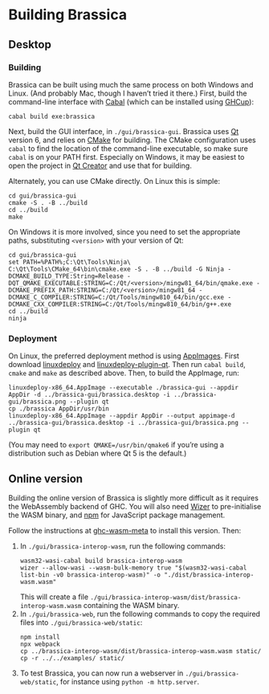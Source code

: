 # Building Brassica

## Desktop

### Building

Brassica can be built using much the same process on both Windows and Linux.
(And probably Mac, though I haven’t tried it there.)
First, build the command-line interface with [Cabal](https://www.haskell.org/cabal/) (which can be installed using [GHCup](https://www.haskell.org/ghcup/)):
```
cabal build exe:brassica
```

Next, build the GUI interface, in `./gui/brassica-gui`.
Brassica uses [Qt](https://www.qt.io/) version 6,
  and relies on [CMake](https://cmake.org/) for building.
The CMake configuration uses `cabal` to find the location of the command-line executable,
  so make sure `cabal` is on your PATH first.
Especially on Windows, it may be easiest to open the project in [Qt Creator](https://www.qt.io/product/development-tools) and use that for building.

Alternately, you can use CMake directly.
On Linux this is simple:
```
cd gui/brassica-gui
cmake -S . -B ../build
cd ../build
make
```
On Windows it is more involved, since you need to set the appropriate paths, substituting `<version>` with your version of Qt:
```
cd gui/brassica-gui
set PATH=%PATH%;C:\Qt\Tools\Ninja\
C:\Qt\Tools\CMake_64\bin\cmake.exe -S . -B ../build -G Ninja -DCMAKE_BUILD_TYPE:String=Release -DQT_QMAKE_EXECUTABLE:STRING=C:/Qt/<version>/mingw81_64/bin/qmake.exe -DCMAKE_PREFIX_PATH:STRING=C:/Qt/<version>/mingw81_64 -DCMAKE_C_COMPILER:STRING=C:/Qt/Tools/mingw810_64/bin/gcc.exe -DCMAKE_CXX_COMPILER:STRING=C:/Qt/Tools/mingw810_64/bin/g++.exe
cd ../build
ninja
```

### Deployment

On Linux, the preferred deployment method is using [AppImages](https://appimage.org/).
First download [linuxdeploy](https://github.com/linuxdeploy/linuxdeploy) and [linuxdeploy-plugin-qt](https://github.com/linuxdeploy/linuxdeploy-plugin-qt).
Then run `cabal build`, `cmake` and `make` as described above.
Then, to build the AppImage, run:
```
linuxdeploy-x86_64.AppImage --executable ./brassica-gui --appdir AppDir -d ../brassica-gui/brassica.desktop -i ../brassica-gui/brassica.png --plugin qt
cp ./brassica AppDir/usr/bin
linuxdeploy-x86_64.AppImage --appdir AppDir --output appimage-d ../brassica-gui/brassica.desktop -i ../brassica-gui/brassica.png --plugin qt
```
(You may need to `export QMAKE=/usr/bin/qmake6` if you’re using a distribution such as Debian where Qt 5 is the default.)

## Online version

Building the online version of Brassica is slightly more difficult as it requires the WebAssembly backend of GHC.
You will also need [Wizer](https://github.com/bytecodealliance/wizer) to pre-initialise the WASM binary,
  and [npm](https://www.npmjs.com/) for JavaScript package management.

Follow the instructions at [ghc-wasm-meta](https://gitlab.haskell.org/ghc/ghc-wasm-meta) to install this version.
Then:

1. In `./gui/brassica-interop-wasm`, run the following commands:
   ```
   wasm32-wasi-cabal build brassica-interop-wasm
   wizer --allow-wasi --wasm-bulk-memory true "$(wasm32-wasi-cabal list-bin -v0 brassica-interop-wasm)" -o "./dist/brassica-interop-wasm.wasm"
   ```
   This will create a file `./gui/brassica-interop-wasm/dist/brassica-interop-wasm.wasm` containing the WASM binary.
2. In `./gui/brassica-web`, run the following commands to copy the required files into `./gui/brassica-web/static`:
   ```
   npm install
   npx webpack
   cp ../brassica-interop-wasm/dist/brassica-interop-wasm.wasm static/
   cp -r ../../examples/ static/
   ```
3. To test Brassica, you can now run a webserver in `./gui/brassica-web/static`,
     for instance using `python -m http.server`.

